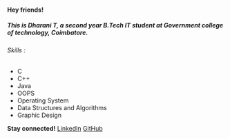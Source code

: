 #### Hey friends!
##### This is Dharani T, a second year B.Tech IT student at Government college of technology, Coimbatore.

###### Skills : 
* C 
* C++
* Java
* OOPS
* Operating System
* Data Structures and Algorithms
*  Graphic Design

**Stay connected!**
[LinkedIn](https://www.linkedin.com/in/dharani-t-86842a192)
[GitHub](https://github.com/Rani-dha)
